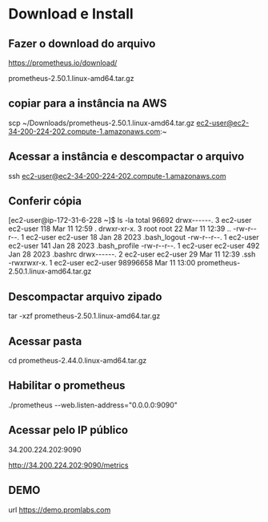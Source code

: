 # Download e Install

## Fazer o download do arquivo

https://prometheus.io/download/

prometheus-2.50.1.linux-amd64.tar.gz

## copiar para a instância na AWS

scp ~/Downloads/prometheus-2.50.1.linux-amd64.tar.gz ec2-user@ec2-34-200-224-202.compute-1.amazonaws.com:~

## Acessar a instância e descompactar o arquivo

ssh ec2-user@ec2-34-200-224-202.compute-1.amazonaws.com

## Conferir cópia

[ec2-user@ip-172-31-6-228 ~]$ ls -la
total 96692
drwx------. 3 ec2-user ec2-user      118 Mar 11 12:59 .
drwxr-xr-x. 3 root     root           22 Mar 11 12:39 ..
-rw-r--r--. 1 ec2-user ec2-user       18 Jan 28  2023 .bash_logout
-rw-r--r--. 1 ec2-user ec2-user      141 Jan 28  2023 .bash_profile
-rw-r--r--. 1 ec2-user ec2-user      492 Jan 28  2023 .bashrc
drwx------. 2 ec2-user ec2-user       29 Mar 11 12:39 .ssh
-rwxrwxr-x. 1 ec2-user ec2-user 98996658 Mar 11 13:00 prometheus-2.50.1.linux-amd64.tar.gz

## Descompactar arquivo zipado

tar -xzf prometheus-2.50.1.linux-amd64.tar.gz

## Acessar pasta

cd prometheus-2.44.0.linux-amd64.tar.gz

## Habilitar o prometheus

./prometheus --web.listen-address="0.0.0.0:9090"

## Acessar pelo IP público

34.200.224.202:9090

http://34.200.224.202:9090/metrics

## DEMO

url https://demo.promlabs.com